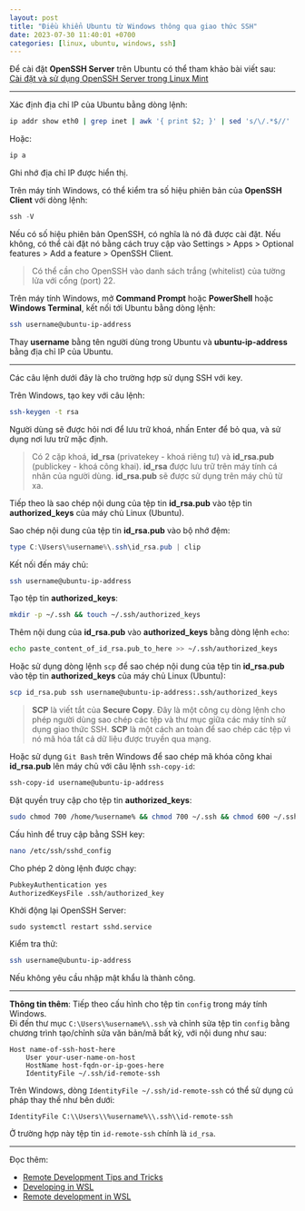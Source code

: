 ```yaml
---
layout: post
title: "Điều khiển Ubuntu từ Windows thông qua giao thức SSH"
date: 2023-07-30 11:40:01 +0700
categories: [linux, ubuntu, windows, ssh]
---
```


Để cài đặt **OpenSSH Server** trên Ubuntu có thể tham khảo bài viết sau:  
[Cài đặt và sử dụng OpenSSH Server trong Linux Mint](https://vegetaz.github.io/linux/ubuntu/ssh/2013/11/09/install-and-use-openssh-in-linux-mint.html)  


---


Xác định địa chỉ IP của Ubuntu bằng dòng lệnh:  
```bash
ip addr show eth0 | grep inet | awk '{ print $2; }' | sed 's/\/.*$//'
```  
Hoặc:  
```bash
ip a
```  
Ghi nhớ địa chỉ IP được hiển thị.  


Trên máy tính Windows, có thể kiểm tra số hiệu phiên bản của **OpenSSH Client** với dòng lệnh:  
```powershell
ssh -V
```
Nếu có số hiệu phiên bản OpenSSH, có nghĩa là nó đã được cài đặt. Nếu không, có thể cài đặt nó bằng cách truy cập vào Settings > Apps > Optional features > Add a feature > OpenSSH Client.


> Có thể cần cho OpenSSH vào danh sách trắng (whitelist) của tường lửa với cổng (port) 22.  


Trên máy tính Windows, mở **Command Prompt** hoặc **PowerShell** hoặc **Windows Terminal**, kết nối tới Ubuntu bằng dòng lệnh:  
```bash
ssh username@ubuntu-ip-address
```  
Thay **username** bằng tên người dùng trong Ubuntu và **ubuntu-ip-address** bằng địa chỉ IP của Ubuntu.  


---


Các câu lệnh dưới đây là cho trường hợp sử dụng SSH với key.  

Trên Windows, tạo key với câu lệnh:
```bash
ssh-keygen -t rsa
```  
Người dùng sẽ được hỏi nơi để lưu trữ khoá, nhấn Enter để bỏ qua, và sử dụng nơi lưu trữ mặc định.  


> Có 2 cặp khoá, **id_rsa** (privatekey - khoá riêng tư) và **id_rsa.pub** (publickey - khoá công khai). **id_rsa** được lưu trữ trên máy tính cá nhân của người dùng. **id_rsa.pub** sẽ được sử dụng trên máy chủ từ xa.  

Tiếp theo là sao chép nội dung của tệp tin **id_rsa.pub** vào tệp tin **authorized_keys** của máy chủ Linux (Ubuntu).

Sao chép nội dung của tệp tin **id_rsa.pub** vào bộ nhớ đệm:  
```powershell
type C:\Users\%username%\.ssh\id_rsa.pub | clip
```

Kết nối đến máy chủ:  
```bash
ssh username@ubuntu-ip-address
```  

Tạo tệp tin **authorized_keys**:  
```bash
mkdir -p ~/.ssh && touch ~/.ssh/authorized_keys
```

Thêm nội dung của **id_rsa.pub** vào **authorized_keys** bằng dòng lệnh `echo`:
```bash
echo paste_content_of_id_rsa.pub_to_here >> ~/.ssh/authorized_keys
```

Hoặc sử dụng dòng lệnh `scp` để sao chép nội dung của tệp tin **id_rsa.pub** vào tệp tin **authorized_keys** của máy chủ Linux (Ubuntu):
```bash
scp id_rsa.pub ssh username@ubuntu-ip-address:.ssh/authorized_keys
```
> **SCP** là viết tắt của **Secure Copy**. Đây là một công cụ dòng lệnh cho phép người dùng sao chép các tệp và thư mục giữa các máy tính sử dụng giao thức SSH. **SCP** là một cách an toàn để sao chép các tệp vì nó mã hóa tất cả dữ liệu được truyền qua mạng.

Hoặc sử dụng `Git Bash` trên Windows để sao chép mã khóa công khai **id_rsa.pub** lên máy chủ với câu lệnh `ssh-copy-id`:
```bash
ssh-copy-id username@ubuntu-ip-address
```

Đặt quyền truy cập cho tệp tin **authorized_keys**:
```bash
sudo chmod 700 /home/%username% && chmod 700 ~/.ssh && chmod 600 ~/.ssh/authorized_keys
```  


Cấu hình để truy cập bằng SSH key:
```bash
nano /etc/ssh/sshd_config
```
Cho phép 2 dòng lệnh được chạy:
```bash
PubkeyAuthentication yes
AuthorizedKeysFile .ssh/authorized_key
```
Khởi động lại OpenSSH Server:
```
sudo systemctl restart sshd.service
```

Kiểm tra thử:
```bash
ssh username@ubuntu-ip-address
```
Nếu không yêu cầu nhập mật khẩu là thành công.

---

**Thông tin thêm**: Tiếp theo cấu hình cho tệp tin `config` trong máy tính Windows.  
Đi đến thư mục `C:\Users\%username%\.ssh` và chỉnh sửa tệp tin `config` bằng chương trình tạo/chỉnh sửa văn bản/mã bất kỳ, với nội dung như sau:
```
Host name-of-ssh-host-here
    User your-user-name-on-host
    HostName host-fqdn-or-ip-goes-here
    IdentityFile ~/.ssh/id-remote-ssh
```
Trên Windows, dòng `IdentityFile ~/.ssh/id-remote-ssh` có thể sử dụng cú pháp thay thế như bên dưới:
```
IdentityFile C:\\Users\\%username%\\.ssh\\id-remote-ssh
```
Ở trường hợp này tệp tin `id-remote-ssh` chính là `id_rsa`.


---


Đọc thêm:  
- [Remote Development Tips and Tricks](https://code.visualstudio.com/docs/remote/troubleshooting)  
- [Developing in WSL](https://code.visualstudio.com/docs/remote/wsl)
- [Remote development in WSL](https://code.visualstudio.com/docs/remote/wsl-tutorial)  
